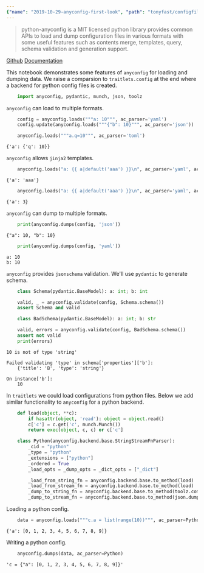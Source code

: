 ```yaml
---
{"name": "2019-10-29-anyconfig-first-look", "path": "tonyfast/configfile", "modified_date": "November 14, 2019"}
---
```

> python-anyconfig is a MIT licensed python library provides common APIs to load and dump configuration files in various formats with some useful features such as contents merge, templates, query, schema validation and generation support.

[Github](https://github.com/ssato/python-anyconfig/)
[Documentation](https://python-anyconfig.readthedocs.io)


This notebook demonstrates some features of `anyconfig` for loading and dumping data.  We raise a comparsion to `traitlets.config` at the end where a backend for python config files is created.


```python
    import anyconfig, pydantic, munch, json, toolz
```

`anyconfig` can load to multiple formats.


```python
    config = anyconfig.loads("""a: 10""", ac_parser='yaml')
    config.update(anyconfig.loads("""{"b": 10}""", ac_parser='json'))
```


```python
    anyconfig.loads("""a.q=10""", ac_parser='toml')
```




    {'a': {'q': 10}}



`anyconfig` allows `jinja2` templates.


```python
    anyconfig.loads("a: {{ a|default('aaa') }}\n", ac_parser='yaml', ac_template=True)
```




    {'a': 'aaa'}




```python
    anyconfig.loads("a: {{ a|default('aaa') }}\n", ac_parser='yaml', ac_template=True, ac_context={'a': 3})
```




    {'a': 3}



`anyconfig` can dump to multiple formats.


```python
    print(anyconfig.dumps(config, 'json'))
```

    {"a": 10, "b": 10}



```python
    print(anyconfig.dumps(config, 'yaml'))
```

    a: 10
    b: 10
    


`anyconfig` provides `jsonschema` validation.  We'll use `pydantic` to generate schema.


```python
    class Schema(pydantic.BaseModel): a: int; b: int
```


```python
    valid, _ = anyconfig.validate(config, Schema.schema())
    assert Schema and valid
```


```python
    class BadSchema(pydantic.BaseModel): a: int; b: str
```


```python
    valid, errors = anyconfig.validate(config, BadSchema.schema())
    assert not valid
    print(errors)
```

    10 is not of type 'string'
    
    Failed validating 'type' in schema['properties']['b']:
        {'title': 'B', 'type': 'string'}
    
    On instance['b']:
        10


In `traitlets` we could load configurations from python files.  Below we add similar functionality to `anyconfig` for a python backend.


```python
    def load(object, **c):
        if hasattr(object, 'read'): object = object.read()
        c['c'] = c.get('c', munch.Munch())
        return exec(object, c, c) or c['c']
```


```python
    class Python(anyconfig.backend.base.StringStreamFnParser):
        _cid = "python"
        _type = "python"
        _extensions = ["python"]
        _ordered = True
        _load_opts = _dump_opts = _dict_opts = ["_dict"]

        _load_from_string_fn = anyconfig.backend.base.to_method(load)
        _load_from_stream_fn = anyconfig.backend.base.to_method(load)
        _dump_to_string_fn = anyconfig.backend.base.to_method(toolz.compose('c = '.__add__, json.dumps))
        _dump_to_stream_fn = anyconfig.backend.base.to_method(json.dump)
```

Loading a python config.


```python
    data = anyconfig.loads("""c.a = list(range(10))""", ac_parser=Python); data
```




    {'a': [0, 1, 2, 3, 4, 5, 6, 7, 8, 9]}



Writing a python config.


```python
    anyconfig.dumps(data, ac_parser=Python)
```




    'c = {"a": [0, 1, 2, 3, 4, 5, 6, 7, 8, 9]}'


